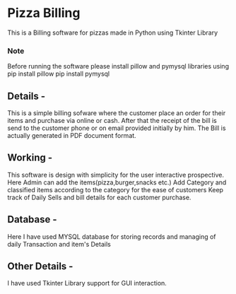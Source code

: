 # Pizza Billing
This is a Billing software for pizzas made in Python using Tkinter Library
### Note
Before running the software please install pillow and pymysql libraries
using
pip install pillow
pip install pymysql

## Details - 
This is a simple billing sofware where the customer place an order for their items and purchase via online or cash. After that the receipt of the bill is send to the customer phone or on email provided initially by him.
The Bill is actually generated in PDF document format.

## Working - 
This software is design with simplicity for the user interactive prospective.
Here Admin can add the items(pizza,burger,snacks etc.)
Add Category and classified items according to the category for the ease of customers
Keep track of Daily Sells and bill details for each customer purchase.

## Database -
Here I have used MYSQL database for storing records and managing of daily Transaction and item's Details

## Other Details -
I have used Tkinter Library support for GUI interaction.
